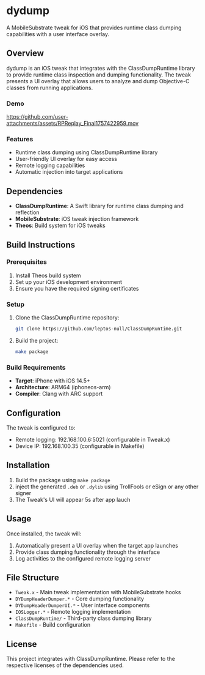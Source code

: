 # dydump

A MobileSubstrate tweak for iOS that provides runtime class dumping capabilities with a user interface overlay.

## Overview

dydump is an iOS tweak that integrates with the ClassDumpRuntime library to provide runtime class inspection and dumping functionality. The tweak presents a UI overlay that allows users to analyze and dump Objective-C classes from running applications.

### Demo

https://github.com/user-attachments/assets/RPReplay_Final1757422959.mov

### Features

- Runtime class dumping using ClassDumpRuntime library
- User-friendly UI overlay for easy access
- Remote logging capabilities
- Automatic injection into target applications

## Dependencies

- **ClassDumpRuntime**: A Swift library for runtime class dumping and reflection
- **MobileSubstrate**: iOS tweak injection framework
- **Theos**: Build system for iOS tweaks

## Build Instructions

### Prerequisites

1. Install Theos build system
2. Set up your iOS development environment
3. Ensure you have the required signing certificates

### Setup

1. Clone the ClassDumpRuntime repository:
   ```bash
   git clone https://github.com/leptos-null/ClassDumpRuntime.git
   ```

2. Build the project:
   ```bash
   make package
   ```

### Build Requirements

- **Target**: iPhone with iOS 14.5+
- **Architecture**: ARM64 (iphoneos-arm)
- **Compiler**: Clang with ARC support

## Configuration

The tweak is configured to:
- Remote logging: 192.168.100.6:5021 (configurable in Tweak.x)
- Device IP: 192.168.100.35 (configurable in Makefile)

## Installation

1. Build the package using `make package`
2. inject the generated `.deb` or `.dylib` using TrollFools or eSign or any other signer   
3. The Tweak's UI will appear 5s after app lauch 

## Usage

Once installed, the tweak will:
1. Automatically present a UI overlay when the target app launches
2. Provide class dumping functionality through the interface
3. Log activities to the configured remote logging server

## File Structure

- `Tweak.x` - Main tweak implementation with MobileSubstrate hooks
- `DYDumpHeaderDumper.*` - Core dumping functionality
- `DYDumpHeaderDumperUI.*` - User interface components
- `IOSLogger.*` - Remote logging implementation
- `ClassDumpRuntime/` - Third-party class dumping library
- `Makefile` - Build configuration

## License

This project integrates with ClassDumpRuntime. Please refer to the respective licenses of the dependencies used.